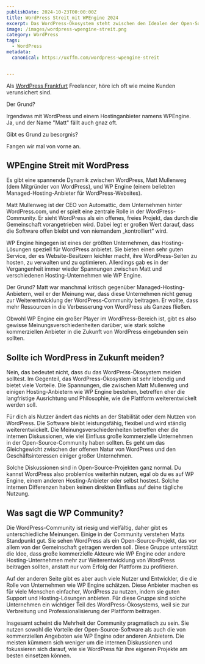 ```yaml
---
publishDate: 2024-10-23T00:00:00Z
title: WordPress Streit mit WPEngine 2024
excerpt: Das WordPress-Ökosystem steht zwischen den Idealen der Open-Source-Community und dem wachsenden Einfluss kommerzieller Unternehmen wie WP Engine. Matt Mullenweg, Mitgründer von WordPress, betont die Bedeutung der Gemeinschaft.
image: /images/wordpress-wpengine-streit.png
category: WordPress
tags:
  - WordPress
metadata:
  canonical: https://uxffm.com/wordpress-wpengine-streit


---
```


Als <a href="/service/wordpress-frankfurt">WordPress Frankfurt</a> Freelancer, höre ich oft wie meine Kunden verunsichert sind.

Der Grund?

Irgendwas mit WordPress und einem Hostinganbieter namens WPEngine. Ja, und der Name "Matt" fällt auch gnaz oft.

Gibt es Grund zu besorgnis?

Fangen wir mal von vorne an.

## WPEngine Streit mit WordPress

Es gibt eine spannende Dynamik zwischen WordPress, Matt Mullenweg (dem Mitgründer von WordPress), und WP Engine (einem beliebten Managed-Hosting-Anbieter für WordPress-Websites).

Matt Mullenweg ist der CEO von Automattic, dem Unternehmen hinter WordPress.com, und er spielt eine zentrale Rolle in der WordPress-Community. Er sieht WordPress als ein offenes, freies Projekt, das durch die Gemeinschaft vorangetrieben wird. Dabei legt er großen Wert darauf, dass die Software offen bleibt und von niemandem „kontrolliert“ wird.

WP Engine hingegen ist eines der größten Unternehmen, das Hosting-Lösungen speziell für WordPress anbietet. Sie bieten einen sehr guten Service, der es Website-Besitzern leichter macht, ihre WordPress-Seiten zu hosten, zu verwalten und zu optimieren. Allerdings gab es in der Vergangenheit immer wieder Spannungen zwischen Matt und verschiedenen Hosting-Unternehmen wie WP Engine.

Der Grund? Matt war manchmal kritisch gegenüber Managed-Hosting-Anbietern, weil er der Meinung war, dass diese Unternehmen nicht genug zur Weiterentwicklung der WordPress-Community beitragen. Er wollte, dass mehr Ressourcen in die Verbesserung von WordPress als Ganzes fließen.

Obwohl WP Engine ein großer Player im WordPress-Bereich ist, gibt es also gewisse Meinungsverschiedenheiten darüber, wie stark solche kommerziellen Anbieter in die Zukunft von WordPress eingebunden sein sollten.

## Sollte ich WordPress in Zukunft meiden?

Nein, das bedeutet nicht, dass du das WordPress-Ökosystem meiden solltest. Im Gegenteil, das WordPress-Ökosystem ist sehr lebendig und bietet viele Vorteile. Die Spannungen, die zwischen Matt Mullenweg und einigen Hosting-Anbietern wie WP Engine bestehen, betreffen eher die langfristige Ausrichtung und Philosophie, wie die Plattform weiterentwickelt werden soll.

Für dich als Nutzer ändert das nichts an der Stabilität oder dem Nutzen von WordPress. Die Software bleibt leistungsfähig, flexibel und wird ständig weiterentwickelt. Die Meinungsverschiedenheiten betreffen eher die internen Diskussionen, wie viel Einfluss große kommerzielle Unternehmen in der Open-Source-Community haben sollten. Es geht um das Gleichgewicht zwischen der offenen Natur von WordPress und den Geschäftsinteressen einiger großer Unternehmen.

Solche Diskussionen sind in Open-Source-Projekten ganz normal. Du kannst WordPress also problemlos weiterhin nutzen, egal ob du es auf WP Engine, einem anderen Hosting-Anbieter oder selbst hostest. Solche internen Differenzen haben keinen direkten Einfluss auf deine tägliche Nutzung.

## Was sagt die WP Community?

Die WordPress-Community ist riesig und vielfältig, daher gibt es unterschiedliche Meinungen. Einige in der Community verstehen Matts Standpunkt gut. Sie sehen WordPress als ein Open-Source-Projekt, das vor allem von der Gemeinschaft getragen werden soll. Diese Gruppe unterstützt die Idee, dass große kommerzielle Akteure wie WP Engine oder andere Hosting-Unternehmen mehr zur Weiterentwicklung von WordPress beitragen sollten, anstatt nur vom Erfolg der Plattform zu profitieren.

Auf der anderen Seite gibt es aber auch viele Nutzer und Entwickler, die die Rolle von Unternehmen wie WP Engine schätzen. Diese Anbieter machen es für viele Menschen einfacher, WordPress zu nutzen, indem sie guten Support und Hosting-Lösungen anbieten. Für diese Gruppe sind solche Unternehmen ein wichtiger Teil des WordPress-Ökosystems, weil sie zur Verbreitung und Professionalisierung der Plattform beitragen.

Insgesamt scheint die Mehrheit der Community pragmatisch zu sein. Sie nutzen sowohl die Vorteile der Open-Source-Software als auch die von kommerziellen Angeboten wie WP Engine oder anderen Anbietern. Die meisten kümmern sich weniger um die internen Diskussionen und fokussieren sich darauf, wie sie WordPress für ihre eigenen Projekte am besten einsetzen können.
